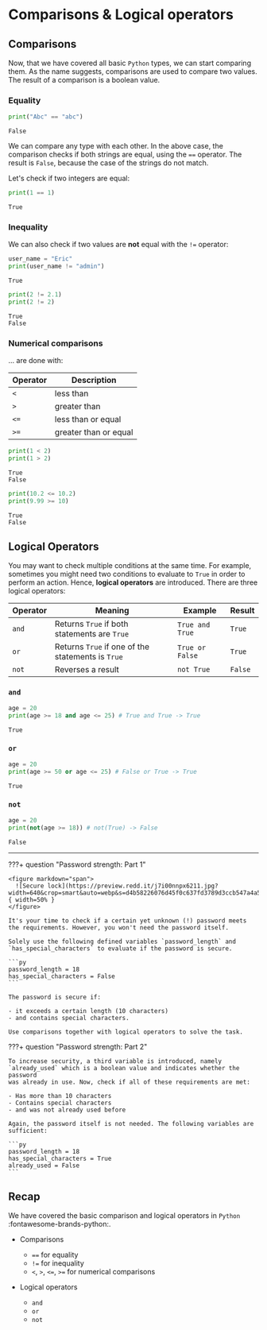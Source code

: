 # Comparisons & Logical operators

## Comparisons

Now, that we have covered all basic `Python` types, we can start comparing them.
As the name suggests, comparisons are used to compare two values. The result 
of a comparison is a boolean value.

### Equality

```py
print("Abc" == "abc")
```

```title=">>> Output"
False
```

We can compare any type with each other. In the above case, the comparison 
checks if both strings are equal, using the `==` operator. The result is 
`False`, because the case of the strings do not match.

Let's check if two integers are equal:

```py
print(1 == 1)
```

```title=">>> Output"
True
```

### Inequality

We can also check if two values are **not** equal with the `!=` operator:

```py
user_name = "Eric"
print(user_name != "admin")
```

```title=">>> Output"
True
```

```py
print(2 != 2.1)
print(2 != 2)
```

```title=">>> Output"
True
False
```

### Numerical comparisons

... are done with:

| Operator | Description           |
|----------|-----------------------|
| `<`      | less than             |
| `>`      | greater than          |
| `<=`     | less than or equal    |
| `>=`     | greater than or equal |

```py
print(1 < 2)
print(1 > 2)
```

```title=">>> Output"
True
False
```

```py
print(10.2 <= 10.2)
print(9.99 >= 10)
```

```title=">>> Output"
True
False
```

## Logical Operators

You may want to check multiple conditions at the same time. For example,
sometimes you might need two conditions to evaluate to `True` in 
order to perform an action. Hence, **logical operators** are introduced. 
There are three logical operators:

| Operator | Meaning                                           | Example         | Result  |
|----------|---------------------------------------------------|-----------------|---------|
| `and`    | Returns `True` if both statements are `True`      | `True and True` | `True`  |
| `or`     | Returns `True` if one of the statements is `True` | `True or False` | `True`  |
| `not`    | Reverses a result                                 | `not True`      | `False` |

### `and`

```py
age = 20
print(age >= 18 and age <= 25) # True and True -> True
```

```title=">>> Output"
True
```

### `or`

```py
age = 20
print(age >= 50 or age <= 25) # False or True -> True
```

```title=">>> Output"
True
```

### `not`

```py
age = 20
print(not(age >= 18)) # not(True) -> False
```

```title=">>> Output"
False
```

---


???+ question "Password strength: Part 1"
    
    <figure markdown="span">
      ![Secure lock](https://preview.redd.it/j7i00nnpx6211.jpg?width=640&crop=smart&auto=webp&s=d4b58226076d45f0c637fd3789d3ccb547a4a54a){ width=50% }
    </figure>

    It's your time to check if a certain yet unknown (!) password meets 
    the requirements. However, you won't need the password itself.

    Solely use the following defined variables `password_length` and 
    `has_special_characters` to evaluate if the password is secure.

    ```py
    password_length = 18
    has_special_characters = False
    ```

    The password is secure if:

    - it exceeds a certain length (10 characters)
    - and contains special characters.

    Use comparisons together with logical operators to solve the task.

???+ question "Password strength: Part 2"

    To increase security, a third variable is introduced, namely 
    `already_used` which is a boolean value and indicates whether the password 
    was already in use. Now, check if all of these requirements are met:

    - Has more than 10 characters
    - Contains special characters
    - and was not already used before
    
    Again, the password itself is not needed. The following variables are 
    sufficient:

    ```py
    password_length = 18
    has_special_characters = True
    already_used = False
    ```

## Recap

We have covered the basic comparison and logical operators in `Python` 
:fontawesome-brands-python:.

- Comparisons
    - `==` for equality
    - `!=` for inequality
    - `<`, `>`, `<=`, `>=` for numerical comparisons
  
- Logical operators
    - `and`
    - `or`
    - `not`